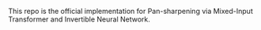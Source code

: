 This repo is the official implementation for Pan-sharpening via Mixed-Input Transformer and Invertible Neural Network.
